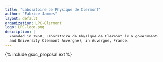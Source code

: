 ```yaml
---
title: "Laboratoire de Physique de Clermont"
author: "Fabrice Jammes"
layout: default
organization: LPC-Clermont
logo: LPC-logo.png
description: |
  Founded in 1958, Laboratoire de Physique de Clermont is a government-funded mixed research unit (CNRS/IN2P3
  and University Clermont Auvergne), in Auvergne, France.
---
```


{% include gsoc_proposal.ext %}
